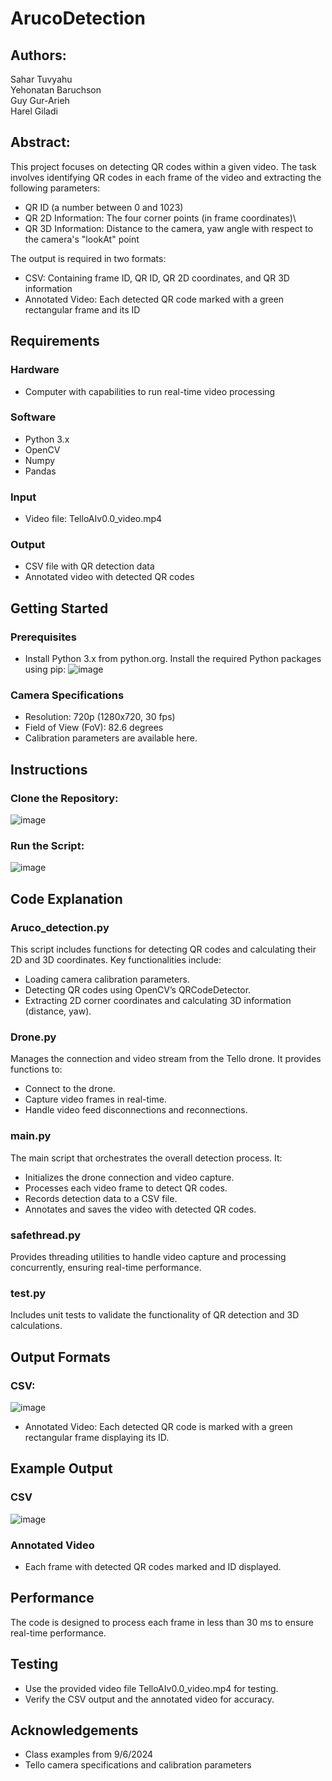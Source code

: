 

# ArucoDetection
## Authors: 
Sahar Tuvyahu\
Yehonatan Baruchson\
Guy Gur-Arieh\
Harel Giladi


## Abstract:
This project focuses on detecting QR codes within a given video. The task involves identifying QR codes in each frame of the video and extracting the following parameters:

* QR ID (a number between 0 and 1023)
* QR 2D Information: The four corner points (in frame coordinates)\
* QR 3D Information: Distance to the camera, yaw angle with respect to the camera's "lookAt" point

The output is required in two formats: 

* CSV: Containing frame ID, QR ID, QR 2D coordinates, and QR 3D information
* Annotated Video: Each detected QR code marked with a green rectangular frame and its ID

## Requirements
### Hardware
* Computer with capabilities to run real-time video processing
### Software
* Python 3.x
* OpenCV
* Numpy
* Pandas
### Input
* Video file: TelloAIv0.0_video.mp4
### Output
* CSV file with QR detection data
* Annotated video with detected QR codes
## Getting Started
### Prerequisites
* Install Python 3.x from python.org.
Install the required Python packages using pip:
![image](https://github.com/s4646/ArucoDetection/assets/93948749/f8fca3da-d0ae-4740-b7e2-db8ef1a811ff)

### Camera Specifications
* Resolution: 720p (1280x720, 30 fps)
* Field of View (FoV): 82.6 degrees
* Calibration parameters are available here.
 
## Instructions
### Clone the Repository:
![image](https://github.com/s4646/ArucoDetection/assets/93948749/ca8e0d73-f88f-4a0d-94b0-b29edc3ffe29)

### Run the Script:

![image](https://github.com/s4646/ArucoDetection/assets/93948749/99abf781-4857-4c37-ad03-7193b79dba96)

## Code Explanation
### Aruco_detection.py
This script includes functions for detecting QR codes and calculating their 2D and 3D coordinates. Key functionalities include:
* Loading camera calibration parameters.
* Detecting QR codes using OpenCV’s QRCodeDetector.
* Extracting 2D corner coordinates and calculating 3D information (distance, yaw).
### Drone.py
Manages the connection and video stream from the Tello drone. It provides functions to:
* Connect to the drone.
* Capture video frames in real-time.
* Handle video feed disconnections and reconnections.
### main.py
The main script that orchestrates the overall detection process. It:
* Initializes the drone connection and video capture.
* Processes each video frame to detect QR codes.
*  Records detection data to a CSV file.
*  Annotates and saves the video with detected QR codes.
### safethread.py
Provides threading utilities to handle video capture and processing concurrently, ensuring real-time performance.
### test.py
Includes unit tests to validate the functionality of QR detection and 3D calculations.
## Output Formats
### CSV:
![image](https://github.com/s4646/ArucoDetection/assets/93948749/f21a2bec-2578-48f3-b025-d078cb401774)






* Annotated Video: Each detected QR code is marked with a green rectangular frame displaying its ID.
## Example Output
### CSV
![image](https://github.com/s4646/ArucoDetection/assets/93948749/2ae91251-8eb7-49ab-b676-304f0d2b4bb0)

### Annotated Video
* Each frame with detected QR codes marked and ID displayed.
 
## Performance
The code is designed to process each frame in less than 30 ms to ensure real-time performance.
## Testing
* Use the provided video file TelloAIv0.0_video.mp4 for testing.
* Verify the CSV output and the annotated video for accuracy.
## Acknowledgements
* Class examples from 9/6/2024
* Tello camera specifications and calibration parameters

